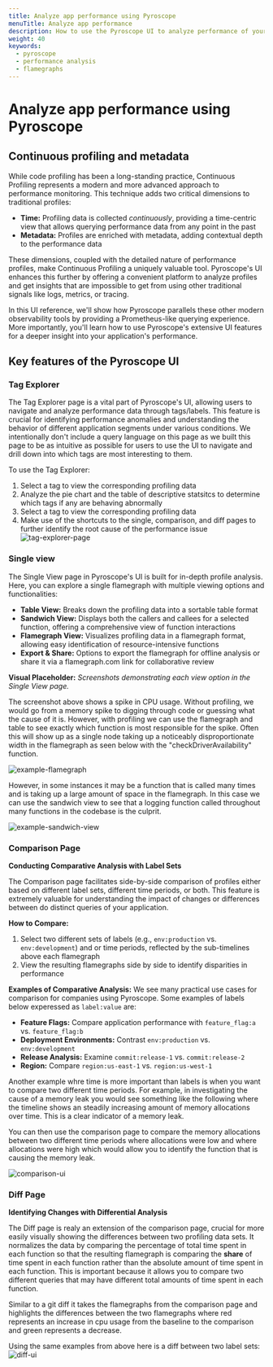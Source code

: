 ```yaml
---
title: Analyze app performance using Pyroscope
menuTitle: Analyze app performance
description: How to use the Pyroscope UI to analyze performance of your applications.
weight: 40
keywords:
  - pyroscope
  - performance analysis
  - flamegraphs
---
```


# Analyze app performance using Pyroscope


## Continuous profiling and metadata

While code profiling has been a long-standing practice, Continuous Profiling represents a modern and more advanced approach to performance monitoring. This technique adds two critical dimensions to traditional profiles:

- **Time:** Profiling data is collected _continuously_, providing a time-centric view that allows querying performance data from any point in the past
- **Metadata:** Profiles are enriched with metadata, adding contextual depth to the performance data

These dimensions, coupled with the detailed nature of performance profiles, make Continuous Profiling a uniquely valuable tool. Pyroscope's UI enhances this further by offering a convenient platform to analyze profiles and get insights that are impossible to get from using other traditional signals like logs, metrics, or tracing.

In this UI reference, we'll show how Pyroscope parallels these other modern observability tools by providing a Prometheus-like querying experience. More importantly, you'll learn how to use Pyroscope's extensive UI features for a deeper insight into your application's performance.

## Key features of the Pyroscope UI

### Tag Explorer

The Tag Explorer page is a vital part of Pyroscope's UI, allowing users to navigate and analyze performance data through tags/labels. This feature is crucial for identifying performance anomalies and understanding the behavior of different application segments under various conditions. We intentionally don't include a query language on this page as we built this page to be as intuitive as possible for users to use the UI to navigate and drill down into which tags are most interesting to them.

To use the Tag Explorer:
1. Select a tag to view the corresponding profiling data
2. Analyze the pie chart and the table of descriptive statsitcs to determine which tags if any are behaving abnormally
3. Select a tag to view the corresponding profiling data
4. Make use of the shortcuts to the single, comparison, and diff pages to further identify the root cause of the performance issue
![tag-explorer-page](https://grafana.com/static/img/pyroscope/pyroscope-tag-explorer-cpu-2023-11-30.png)


### Single view

The Single View page in Pyroscope's UI is built for in-depth profile analysis. Here, you can explore a single flamegraph with multiple viewing options and functionalities:

- **Table View:** Breaks down the profiling data into a sortable table format
- **Sandwich View:** Displays both the callers and callees for a selected function, offering a comprehensive view of function interactions
- **Flamegraph View:** Visualizes profiling data in a flamegraph format, allowing easy identification of resource-intensive functions
- **Export & Share:** Options to export the flamegraph for offline analysis or share it via a flamegraph.com link for collaborative review

**Visual Placeholder:** *Screenshots demonstrating each view option in the Single View page.*

The screenshot above shows a spike in CPU usage.
Without profiling, we would go from a memory spike to digging through code or guessing what the cause of it is. However, with profiling we can use the flamegraph and table to see exactly which function is most responsible for the spike. Often this will show up as a single node taking up a noticeably disproportionate width in the flamegraph as seen below with the "checkDriverAvailability" function.

![example-flamegraph](https://grafana.com/static/img/pyroscope/pyroscope-ui-single-2023-11-30.png)

However, in some instances it may be a function that is called many times and is taking up a large amount of space in the flamegraph. In this case we can use the sandwich view to see that a logging function called throughout many functions in the codebase is the culprit.

![example-sandwich-view](https://grafana.com/static/img/pyroscope/sandwich-view-2023-11-30.png)

### Comparison Page

**Conducting Comparative Analysis with Label Sets**

The Comparison page facilitates side-by-side comparison of profiles either based on different label sets, different time periods, or both. This feature is extremely valuable for understanding the impact of changes or differences between do distinct queries of your application.

**How to Compare:**
1. Select two different sets of labels (e.g., `env:production` vs. `env:development`) and or time periods, reflected by the sub-timelines above each flamegraph
2. View the resulting flamegraphs side by side to identify disparities in performance

**Examples of Comparative Analysis:**
We see many practical use cases for comparison for companies using Pyroscope. Some examples of labels below experessed as `label:value` are:
- **Feature Flags:** Compare application performance with `feature_flag:a` vs. `feature_flag:b`
- **Deployment Environments:** Contrast `env:production` vs. `env:development`
- **Release Analysis:** Examine `commit:release-1` vs. `commit:release-2`
- **Region:** Compare `region:us-east-1` vs. `region:us-west-1`


Another example whre time is more important than labels is when you want to compare two different time periods. For example, in investigating the cause of a memory leak you would see something like the following where the timeline shows an steadily increasing amount of memory allocations over time. This is a clear indicator of a memory leak.

You can then use the comparison page to compare the memory allocations between two different time periods where allocations were low and where allocations were high which would allow you to identify the function that is causing the memory leak.

![comparison-ui](https://grafana.com/static/img/pyroscope/pyroscope-ui-comparison-2023-11-30.png)

### Diff Page

**Identifying Changes with Differential Analysis**

The Diff page is realy an extension of the comparison page, crucial for more easily visually showing the differences between two profiling data sets. It normalizes the data by comparing the percentage of total time spent in each function so that the resulting flamegraph is comparing the __share__ of time spent in each function rather than the absolute amount of time spent in each function. This is important because it allows you to compare two different queries that may have different total amounts of time spent in each function.

Similar to a git diff it takes the flamegraphs from the comparison page and highlights the differences between the two flamegraphs where red represents an increase in cpu usage from the baseline to the comparison and green represents a decrease.

Using the same examples from above here is a diff between two label sets:
![diff-ui](https://grafana.com/static/img/pyroscope/pyroscope-ui-diff-2023-11-30.png)

<!-- and a diff between two time periods during a introduction of a memory leak:
![memory leak](https://grafana.com/static/img/pyroscope/pyroscope-memory-leak-2023-11-30.png) -->


